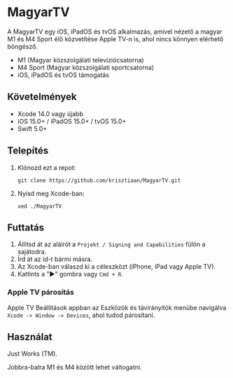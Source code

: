 # MagyarTV

A MagyarTV egy iOS, iPadOS és tvOS alkalmazás, amivel nézető a magyar M1 és M4 Sport élő közvetítése Apple TV-n is, ahol nincs könnyen elérhető böngésző.

- M1 (Magyar közszolgálati televíziócsatorna)
- M4 Sport (Magyar közszolgálati sportcsatorna)
- iOS, iPadOS és tvOS támogatás

## Követelmények

- Xcode 14.0 vagy újabb
- iOS 15.0+ / iPadOS 15.0+ / tvOS 15.0+
- Swift 5.0+

## Telepítés

1. Klónozd ezt a repot:
   ```
   git clone https://github.com/krisztiaan/MagyarTV.git
   ```
2. Nyisd meg Xcode-ban:
   ```
   xed ./MagyarTV
   ```

## Futtatás

1. Állítsd át az aláírót a `Projekt / Signing and Capabilities` fülön a sajátodra.
2. Írd át az id-t bármi másra.
3. Az Xcode-ban válaszd ki a céleszközt (iPhone, iPad vagy Apple TV).
4. Kattints a "▶" gombra vagy `Cmd + R`.

### Apple TV párosítás

Apple TV Beállítások appban az Eszközök és távirányítók menübe navigálva `Xcode -> Window -> Devices`, ahol tudod párosítani.

## Használat

Just Works (TM).

Jobbra-balra M1 és M4 között lehet váltogatni.
